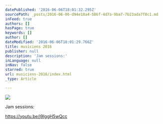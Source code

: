 ```yaml
---
datePublished: '2016-06-06T18:01:32.295Z'
sourcePath: _posts/2016-06-06-d94e18a4-586f-4d7a-9ba7-7b23ada7f8c1.md
inFeed: true
authors: []
hasPage: true
keywords: []
author: []
dateModified: '2016-06-06T18:01:29.766Z'
title: musiciens 2016
publisher: null
description: 'Jam sessions:'
inLanguage: null
inNav: false
starred: true
url: musiciens-2016/index.html
_type: Article

---
```

![](https://the-grid-user-content.s3-us-west-2.amazonaws.com/ad164c42-cb37-4c67-a708-7d1e0c51d61d.jpg)

Jam sessions:

https://youtu.be/j9IggH5wQcc